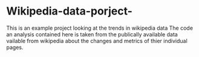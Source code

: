 # Wikipedia-data-porject-
This is an example project looking at the trends in wikipedia data
The code an analysis contained here is taken from the publically available data vailable from wikipedia about the changes and metrics of thier individual pages. 
